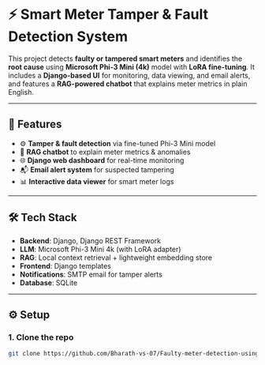 # ⚡ Smart Meter Tamper & Fault Detection System

This project detects **faulty or tampered smart meters** and identifies the **root cause** using **Microsoft Phi-3 Mini (4k)** model with **LoRA fine-tuning**. It includes a **Django-based UI** for monitoring, data viewing, and email alerts, and features a **RAG-powered chatbot** that explains meter metrics in plain English.

---

## 🚀 Features

- ⚙️ **Tamper & fault detection** via fine-tuned Phi-3 Mini model
- 🧠 **RAG chatbot** to explain meter metrics & anomalies
- 🌐 **Django web dashboard** for real-time monitoring
- 📬 **Email alert system** for suspected tampering
- 📊 **Interactive data viewer** for smart meter logs

---

## 🛠️ Tech Stack

- **Backend**: Django, Django REST Framework
- **LLM**: Microsoft Phi-3 Mini 4k (with LoRA adapter)
- **RAG**: Local context retrieval + lightweight embedding store
- **Frontend**: Django templates
- **Notifications**: SMTP email for tamper alerts
- **Database**: SQLite

---

## ⚙️ Setup

### 1. Clone the repo

```bash
git clone https://github.com/Bharath-vs-07/Faulty-meter-detection-using-Microsoft-phi3-mini-with-LoRA.git
